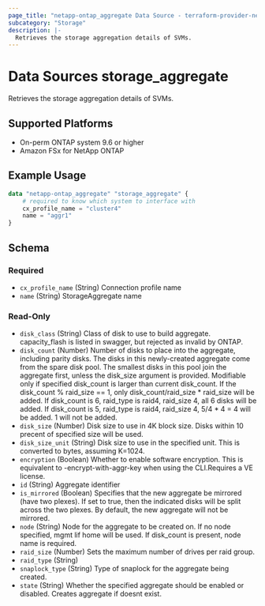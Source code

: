 ```yaml
---
page_title: "netapp-ontap_aggregate Data Source - terraform-provider-netapp-ontap"
subcategory: "Storage"
description: |-
  Retrieves the storage aggregation details of SVMs.
---
```


# Data Sources storage_aggregate

Retrieves the storage aggregation details of SVMs.

## Supported Platforms
* On-perm ONTAP system 9.6 or higher
* Amazon FSx for NetApp ONTAP

## Example Usage
```terraform
data "netapp-ontap_aggregate" "storage_aggregate" {
	# required to know which system to interface with
	cx_profile_name = "cluster4"
	name = "aggr1"
}
```

<!-- schema generated by tfplugindocs -->
## Schema

### Required

- `cx_profile_name` (String) Connection profile name
- `name` (String) StorageAggregate name

### Read-Only

- `disk_class` (String) Class of disk to use to build aggregate. capacity_flash is listed in swagger, but rejected as invalid by ONTAP.
- `disk_count` (Number) Number of disks to place into the aggregate, including parity disks.
				The disks in this newly-created aggregate come from the spare disk pool.
				The smallest disks in this pool join the aggregate first, unless the disk_size argument is provided.
				Modifiable only if specified disk_count is larger than current disk_count.
				If the disk_count % raid_size == 1, only disk_count/raid_size * raid_size will be added.
				If disk_count is 6, raid_type is raid4, raid_size 4, all 6 disks will be added.
				If disk_count is 5, raid_type is raid4, raid_size 4, 5/4 * 4 = 4 will be added. 1 will not be added.
- `disk_size` (Number) Disk size to use in 4K block size.  Disks within 10 precent of specified size will be used.
- `disk_size_unit` (String) Disk size to use in the specified unit. This is converted to bytes, assuming K=1024.
- `encryption` (Boolean) Whether to enable software encryption. This is equivalent to -encrypt-with-aggr-key when using the CLI.Requires a VE license.
- `id` (String) Aggregate identifier
- `is_mirrored` (Boolean) Specifies that the new aggregate be mirrored (have two plexes).
				If set to true, then the indicated disks will be split across the two plexes. By default, the new aggregate will not be mirrored.
- `node` (String) Node for the aggregate to be created on. If no node specified, mgmt lif home will be used. If disk_count is present, node name is required.
- `raid_size` (Number) Sets the maximum number of drives per raid group.
- `raid_type` (String)
- `snaplock_type` (String) Type of snaplock for the aggregate being created.
- `state` (String) Whether the specified aggregate should be enabled or disabled. Creates aggregate if doesnt exist.


